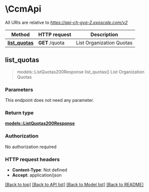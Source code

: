 # \CcmApi

All URIs are relative to *https://api-ch-gva-2.exoscale.com/v2*

Method | HTTP request | Description
------------- | ------------- | -------------
[**list_quotas**](CcmApi.md#list_quotas) | **GET** /quota | List Organization Quotas



## list_quotas

> models::ListQuotas200Response list_quotas()
List Organization Quotas



### Parameters

This endpoint does not need any parameter.

### Return type

[**models::ListQuotas200Response**](list_quotas_200_response.md)

### Authorization

No authorization required

### HTTP request headers

- **Content-Type**: Not defined
- **Accept**: application/json

[[Back to top]](#) [[Back to API list]](../README.md#documentation-for-api-endpoints) [[Back to Model list]](../README.md#documentation-for-models) [[Back to README]](../README.md)

